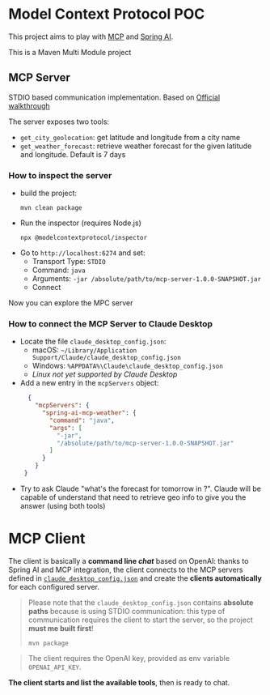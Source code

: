 # Model Context Protocol POC

This project aims to play with [MCP](https://modelcontextprotocol.io/) and [Spring AI](https://docs.spring.io/spring-ai/reference/index.html).

This is a Maven Multi Module project

## MCP Server

STDIO based communication implementation. 
Based on [Official walkthrough](https://modelcontextprotocol.io/quickstart/server#java)

The server exposes two tools:

* `get_city_geolocation`: get latitude and longitude from a city name
* `get_weather_forecast`: retrieve weather forecast for the given latitude and longitude. Default is 7 days

### How to inspect the server

* build the project:
  ```shell
  mvn clean package
  ```
* Run the inspector (requires Node.js)
  ```shell
  npx @modelcontextprotocol/inspector
  ```
* Go to `http://localhost:6274` and set:
  * Transport Type: `STDIO`
  * Command: `java`
  * Arguments: `-jar /absolute/path/to/mcp-server-1.0.0-SNAPSHOT.jar`
  * Connect

Now you can explore the MPC server

### How to connect the MCP Server to Claude Desktop

* Locate the file `claude_desktop_config.json`:
  * macOS: `~/Library/Application Support/Claude/claude_desktop_config.json`
  * Windows: `%APPDATA%\Claude\claude_desktop_config.json`
  * *Linux not yet supported by Claude Desktop*
* Add a new entry in the `mcpServers` object:
  ```json
    {
      "mcpServers": {
        "spring-ai-mcp-weather": {
          "command": "java",
          "args": [
            "-jar",
            "/absolute/path/to/mcp-server-1.0.0-SNAPSHOT.jar"
          ]
        }
      }
   }
  ```
* Try to ask Claude "what's the forecast for tomorrow in <your city>?". Claude will be capable of understand that need to retrieve geo info to give you the answer (using both tools)

# MCP Client

The client is basically a **command line _chat_** based on OpenAI: thanks to Spring AI and MCP integration, the client connects to the MCP servers defined in [`claude_desktop_config.json`](mcp-client/src/main/resources/claude_desktop_config.json)
and create the **clients automatically** for each configured server.

> Please note that the `claude_desktop_config.json` contains **absolute paths** because is using STDIO communication:
> this type of communication requires the client to start the server, so the project **must me built first**!
> ```shell
> mvn package
> ```

> The client requires the OpenAI key, provided as env variable `OPENAI_API_KEY`.

**The client starts and list the available tools**, then is ready to chat.